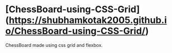   # [ChessBoard-using-CSS-Grid] (https://shubhamkotak2005.github.io/ChessBoard-using-CSS-Grid/)
ChessBoard made using css grid and flexbox.
